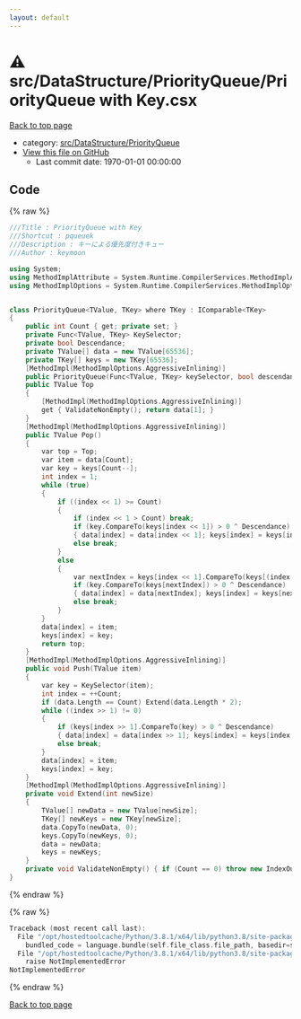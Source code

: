 ```yaml
---
layout: default
---
```


<!-- mathjax config similar to math.stackexchange -->
<script type="text/javascript" async
  src="https://cdnjs.cloudflare.com/ajax/libs/mathjax/2.7.5/MathJax.js?config=TeX-MML-AM_CHTML">
</script>
<script type="text/x-mathjax-config">
  MathJax.Hub.Config({
    TeX: { equationNumbers: { autoNumber: "AMS" }},
    tex2jax: {
      inlineMath: [ ['$','$'] ],
      processEscapes: true
    },
    "HTML-CSS": { matchFontHeight: false },
    displayAlign: "left",
    displayIndent: "2em"
  });
</script>

<script type="text/javascript" src="https://cdnjs.cloudflare.com/ajax/libs/jquery/3.4.1/jquery.min.js"></script>
<script src="https://cdn.jsdelivr.net/npm/jquery-balloon-js@1.1.2/jquery.balloon.min.js" integrity="sha256-ZEYs9VrgAeNuPvs15E39OsyOJaIkXEEt10fzxJ20+2I=" crossorigin="anonymous"></script>
<script type="text/javascript" src="../../../../assets/js/copy-button.js"></script>
<link rel="stylesheet" href="../../../../assets/css/copy-button.css" />


# :warning: src/DataStructure/PriorityQueue/PriorityQueue with Key.csx

<a href="../../../../index.html">Back to top page</a>

* category: <a href="../../../../index.html#4bda892af511097f2ae4ab1d2c6f0901">src/DataStructure/PriorityQueue</a>
* <a href="{{ site.github.repository_url }}/blob/master/src/DataStructure/PriorityQueue/PriorityQueue with Key.csx">View this file on GitHub</a>
    - Last commit date: 1970-01-01 00:00:00




## Code

<a id="unbundled"></a>
{% raw %}
```cpp
﻿///Title : PriorityQueue with Key
///Shortcut : pqueuek
///Description : キーによる優先度付きキュー
///Author : keymoon

using System;
using MethodImplAttribute = System.Runtime.CompilerServices.MethodImplAttribute;
using MethodImplOptions = System.Runtime.CompilerServices.MethodImplOptions;


class PriorityQueue<TValue, TKey> where TKey : IComparable<TKey>
{
    public int Count { get; private set; }
    private Func<TValue, TKey> KeySelector;
    private bool Descendance;
    private TValue[] data = new TValue[65536];
    private TKey[] keys = new TKey[65536];
    [MethodImpl(MethodImplOptions.AggressiveInlining)]
    public PriorityQueue(Func<TValue, TKey> keySelector, bool descendance = false) { KeySelector = keySelector; Descendance = descendance; }
    public TValue Top
    {
        [MethodImpl(MethodImplOptions.AggressiveInlining)]
        get { ValidateNonEmpty(); return data[1]; }
    }
    [MethodImpl(MethodImplOptions.AggressiveInlining)]
    public TValue Pop()
    {
        var top = Top;
        var item = data[Count];
        var key = keys[Count--];
        int index = 1;
        while (true)
        {
            if ((index << 1) >= Count)
            {
                if (index << 1 > Count) break;
                if (key.CompareTo(keys[index << 1]) > 0 ^ Descendance)
                { data[index] = data[index << 1]; keys[index] = keys[index << 1]; index <<= 1; }
                else break;
            }
            else
            {
                var nextIndex = keys[index << 1].CompareTo(keys[(index << 1) + 1]) <= 0 ^ Descendance ? (index << 1) : (index << 1) + 1;
                if (key.CompareTo(keys[nextIndex]) > 0 ^ Descendance)
                { data[index] = data[nextIndex]; keys[index] = keys[nextIndex]; index = nextIndex; }
                else break;
            }
        }
        data[index] = item;
        keys[index] = key;
        return top;
    }
    [MethodImpl(MethodImplOptions.AggressiveInlining)]
    public void Push(TValue item)
    {
        var key = KeySelector(item);
        int index = ++Count;
        if (data.Length == Count) Extend(data.Length * 2);
        while ((index >> 1) != 0)
        {
            if (keys[index >> 1].CompareTo(key) > 0 ^ Descendance)
            { data[index] = data[index >> 1]; keys[index] = keys[index >> 1]; index >>= 1; }
            else break;
        }
        data[index] = item;
        keys[index] = key;
    }
    [MethodImpl(MethodImplOptions.AggressiveInlining)]
    private void Extend(int newSize)
    {
        TValue[] newData = new TValue[newSize];
        TKey[] newKeys = new TKey[newSize];
        data.CopyTo(newData, 0);
        keys.CopyTo(newKeys, 0);
        data = newData;
        keys = newKeys;
    }
    private void ValidateNonEmpty() { if (Count == 0) throw new IndexOutOfRangeException(); }
}
```
{% endraw %}

<a id="bundled"></a>
{% raw %}
```cpp
Traceback (most recent call last):
  File "/opt/hostedtoolcache/Python/3.8.1/x64/lib/python3.8/site-packages/onlinejudge_verify/docs.py", line 347, in write_contents
    bundled_code = language.bundle(self.file_class.file_path, basedir=self.cpp_source_path)
  File "/opt/hostedtoolcache/Python/3.8.1/x64/lib/python3.8/site-packages/onlinejudge_verify/languages/csharpscript.py", line 108, in bundle
    raise NotImplementedError
NotImplementedError

```
{% endraw %}

<a href="../../../../index.html">Back to top page</a>

